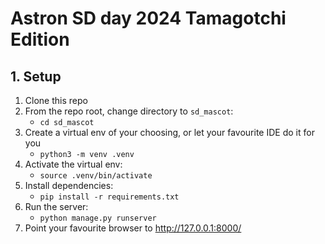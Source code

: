 # Astron SD day 2024 Tamagotchi Edition


## 1. Setup

1. Clone this repo 
2. From the repo root, change directory to `sd_mascot`:
    - `cd sd_mascot`
3. Create a virtual env of your choosing, or let your favourite IDE do it for you 
    - `python3 -m venv .venv`
4. Activate the virtual env:
    - `source .venv/bin/activate`
5. Install dependencies: 
    - `pip install -r requirements.txt`
6. Run the server:
    - `python manage.py runserver`
7. Point your favourite browser to http://127.0.0.1:8000/